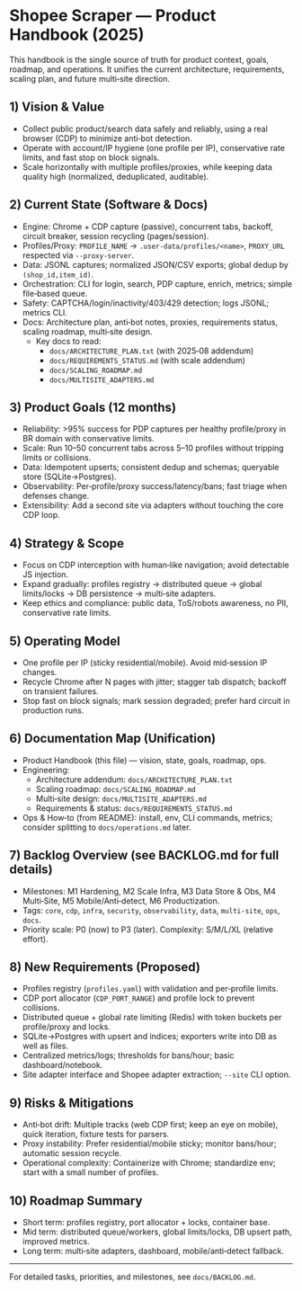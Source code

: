 # Shopee Scraper — Product Handbook (2025)

This handbook is the single source of truth for product context, goals, roadmap, and operations. It unifies the current architecture, requirements, scaling plan, and future multi‑site direction.

## 1) Vision & Value
- Collect public product/search data safely and reliably, using a real browser (CDP) to minimize anti‑bot detection.
- Operate with account/IP hygiene (one profile per IP), conservative rate limits, and fast stop on block signals.
- Scale horizontally with multiple profiles/proxies, while keeping data quality high (normalized, deduplicated, auditable).

## 2) Current State (Software & Docs)
- Engine: Chrome + CDP capture (passive), concurrent tabs, backoff, circuit breaker, session recycling (pages/session).
- Profiles/Proxy: `PROFILE_NAME` → `.user-data/profiles/<name>`, `PROXY_URL` respected via `--proxy-server`.
- Data: JSONL captures; normalized JSON/CSV exports; global dedup by `(shop_id,item_id)`.
- Orchestration: CLI for login, search, PDP capture, enrich, metrics; simple file‑based queue.
- Safety: CAPTCHA/login/inactivity/403/429 detection; logs JSONL; metrics CLI.
- Docs: Architecture plan, anti‑bot notes, proxies, requirements status, scaling roadmap, multi‑site design.
  - Key docs to read:
    - `docs/ARCHITECTURE_PLAN.txt` (with 2025‑08 addendum)
    - `docs/REQUIREMENTS_STATUS.md` (with scale addendum)
    - `docs/SCALING_ROADMAP.md`
    - `docs/MULTISITE_ADAPTERS.md`

## 3) Product Goals (12 months)
- Reliability: >95% success for PDP captures per healthy profile/proxy in BR domain with conservative limits.
- Scale: Run 10–50 concurrent tabs across 5–10 profiles without tripping limits or collisions.
- Data: Idempotent upserts; consistent dedup and schemas; queryable store (SQLite→Postgres).
- Observability: Per‑profile/proxy success/latency/bans; fast triage when defenses change.
- Extensibility: Add a second site via adapters without touching the core CDP loop.

## 4) Strategy & Scope
- Focus on CDP interception with human‑like navigation; avoid detectable JS injection.
- Expand gradually: profiles registry → distributed queue → global limits/locks → DB persistence → multi‑site adapters.
- Keep ethics and compliance: public data, ToS/robots awareness, no PII, conservative rate limits.

## 5) Operating Model
- One profile per IP (sticky residential/mobile). Avoid mid‑session IP changes.
- Recycle Chrome after N pages with jitter; stagger tab dispatch; backoff on transient failures.
- Stop fast on block signals; mark session degraded; prefer hard circuit in production runs.

## 6) Documentation Map (Unification)
- Product Handbook (this file) — vision, state, goals, roadmap, ops.
- Engineering:
  - Architecture addendum: `docs/ARCHITECTURE_PLAN.txt`
  - Scaling roadmap: `docs/SCALING_ROADMAP.md`
  - Multi‑site design: `docs/MULTISITE_ADAPTERS.md`
  - Requirements & status: `docs/REQUIREMENTS_STATUS.md`
- Ops & How‑to (from README): install, env, CLI commands, metrics; consider splitting to `docs/operations.md` later.

## 7) Backlog Overview (see BACKLOG.md for full details)
- Milestones: M1 Hardening, M2 Scale Infra, M3 Data Store & Obs, M4 Multi‑Site, M5 Mobile/Anti‑detect, M6 Productization.
- Tags: `core`, `cdp`, `infra`, `security`, `observability`, `data`, `multi-site`, `ops`, `docs`.
- Priority scale: P0 (now) to P3 (later). Complexity: S/M/L/XL (relative effort).

## 8) New Requirements (Proposed)
- Profiles registry (`profiles.yaml`) with validation and per‑profile limits.
- CDP port allocator (`CDP_PORT_RANGE`) and profile lock to prevent collisions.
- Distributed queue + global rate limiting (Redis) with token buckets per profile/proxy and locks.
- SQLite→Postgres with upsert and indices; exporters write into DB as well as files.
- Centralized metrics/logs; thresholds for bans/hour; basic dashboard/notebook.
- Site adapter interface and Shopee adapter extraction; `--site` CLI option.

## 9) Risks & Mitigations
- Anti‑bot drift: Multiple tracks (web CDP first; keep an eye on mobile), quick iteration, fixture tests for parsers.
- Proxy instability: Prefer residential/mobile sticky; monitor bans/hour; automatic session recycle.
- Operational complexity: Containerize with Chrome; standardize env; start with a small number of profiles.

## 10) Roadmap Summary
- Short term: profiles registry, port allocator + locks, container base.
- Mid term: distributed queue/workers, global limits/locks, DB upsert path, improved metrics.
- Long term: multi‑site adapters, dashboard, mobile/anti‑detect fallback.

---

For detailed tasks, priorities, and milestones, see `docs/BACKLOG.md`.
